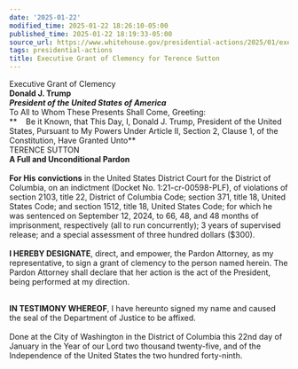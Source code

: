 ```yaml
---
date: '2025-01-22'
modified_time: 2025-01-22 18:26:10-05:00
published_time: 2025-01-22 18:19:33-05:00
source_url: https://www.whitehouse.gov/presidential-actions/2025/01/executive-grant-of-clemency-for-terence-sutton/
tags: presidential-actions
title: Executive Grant of Clemency for Terence Sutton
---
```

 
Executive Grant of Clemency  
**Donald J. Trump**  
***President of the United States of America***  
To All to Whom These Presents Shall Come, Greeting:  
**    Be it Known, that This Day, I, Donald J. Trump, President of the
United States, Pursuant to My Powers Under Article II, Section 2, Clause
1, of the Constitution, Have Granted Unto**  
TERENCE SUTTON  
**A Full and Unconditional Pardon**  
   
**For His** **convictions** in the United States District Court for the
District of Columbia, on an indictment (Docket No. 1:21-cr-00598-PLF),
of violations of section 2103, title 22, District of Columbia Code;
section 371, title 18, United States Code; and section 1512, title 18,
United States Code; for which he was sentenced on September 12, 2024, to
66, 48, and 48 months of imprisonment, respectively (all to run
concurrently); 3 years of supervised release; and a special assessment
of three hundred dollars ($300).  
   
**I HEREBY DESIGNATE**, direct, and empower, the Pardon Attorney, as my
representative, to sign a grant of clemency to the person named herein.
The Pardon Attorney shall declare that her action is the act of the
President, being performed at my direction.  
  
   
**IN TESTIMONY WHEREOF**, I have hereunto signed my name and caused the
seal of the Department of Justice to be affixed.  
   
Done at the City of Washington in the District of Columbia this 22nd day
of January in the Year of our Lord two thousand twenty-five, and of the
Independence of the United States the two hundred forty-ninth.
